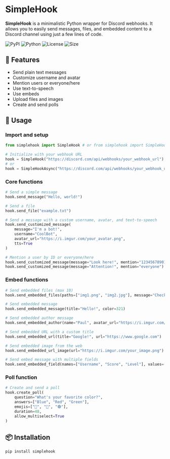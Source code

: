 # SimpleHook

**SimpleHook** is a minimalistic Python wrapper for Discord webhooks. It allows you to easily send messages, files, and embedded content to a Discord channel using just a few lines of code.

![PyPI](https://img.shields.io/pypi/v/simplehook) ![Python](https://img.shields.io/pypi/pyversions/simplehook) ![License](https://img.shields.io/badge/license-MIT-3b3b3b?style=flat) ![Size](https://img.shields.io/badge/size-21%20KiB-6e40c9?style=flat)

## 🔧 Features

- Send plain text messages
- Customize username and avatar
- Mention users or everyone/here
- Use text-to-speech
- Use embeds
- Upload files and images
- Create and send polls

## 🚀 Usage

### Import and setup
```python
from simplehook import SimpleHook # or from simplehook import SimpleHookAsync

# Initialize with your webhook URL
hook = SimpleHook("https://discord.com/api/webhooks/your_webhook_url")
# or
hook = SimpleHookAsync("https://discord.com/api/webhooks/your_webhook_url")
````
### Core functions
```python
# Send a simple message
hook.send_message("Hello, world!")

# Send a file
hook.send_file("example.txt")

# Send a message with a custom username, avatar, and text-to-speech
hook.send_customized_message(
    message="I'm a bot!",
    username="CoolBot",
    avatar_url="https://i.imgur.com/your_avatar.png",
    tts=True
)

# Mention a user by ID or everyone/here
hook.send_customized_message(message="Look here!", mention="123456789012345678")  # user mention
hook.send_customized_message(message="Attention!", mention="everyone")  # @everyone
```
### Embed functions
```python
# Send embedded files (max 10)
hook.send_embedded_files(paths=["img1.png", "img2.jpg"], message="Check these out!", color=53231)

# Send embedded message
hook.send_embedded_message(title="Hello!", color=321)

# Send embedded author message
hook.send_embedded_author(name="Paul", avatar_url="https://i.imgur.com/your_avatar.png")

# Send embedded URL with a custom title
hook.send_embedded_url(title="Google!", url="https://www.google.com")

# Send embedded image from the web
hook.send_embedded_url_image(url="https://i.imgur.com/your_image.png")

# Send embed message with multiple fields
hook.send_embedded_field(names=["Username", "Score", "Level"], values=["Player 1", "1500", "5"], inline=[True, True, False])
```
### Poll function
```python
# Create and send a poll
hook.create_poll(
    question="What's your favorite color?",
    answers=["Blue", "Red", "Green"],
    emojis=["🔵", "🔴", "🟢"],
    duration=48,
    allow_multiselect=True
)
```
## 📦 Installation
```bash
pip install simplehook
```

